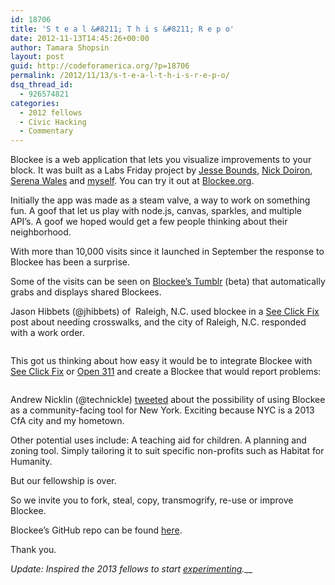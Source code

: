 ```yaml
---
id: 18706
title: 'S t e a l &#8211; T h i s &#8211; R e p o'
date: 2012-11-13T14:45:26+00:00
author: Tamara Shopsin
layout: post
guid: http://codeforamerica.org/?p=18706
permalink: /2012/11/13/s-t-e-a-l-t-h-i-s-r-e-p-o/
dsq_thread_id:
  - 926574821
categories:
  - 2012 fellows
  - Civic Hacking
  - Commentary
---
```

Blockee is a web application that lets you visualize improvements to your block. It was built as a Labs Friday project by <a href="http://codeforamerica.org/jesse-bounds/" target="_blank">Jesse Bounds</a>, <a href="http://codeforamerica.org/nick-doiron/" target="_blank">Nick Doiron</a>, <a href="http://codeforamerica.org/serena-wales/" target="_blank">Serena Wales</a> and <a href="http://tamarashopsin.com/" target="_blank">myself</a>. You can try it out at <a href="http://blockee.org/" target="_blank">Blockee.org</a>.

Initially the app was made as a steam valve, a way to work on something fun. A goof that let us play with node.js, canvas, sparkles, and multiple API’s. A goof we hoped would get a few people thinking about their neighborhood.

With more than 10,000 visits since it launched in September the response to Blockee has been a surprise.

Some of the visits can be seen on <a href="http://blockeedotorg.tumblr.com/" target="_blank">Blockee’s Tumblr</a> (beta) that automatically grabs and displays shared Blockees.

Jason Hibbets (@jhibbets) of  Raleigh, N.C. used blockee in a <a href="http://seeclickfix.com/issues/241290" target="_blank">See Click Fix</a> post about needing crosswalks, and the city of Raleigh, N.C. responded with a work order.

<img class="alignnone size-full wp-image-18707" title="NCcross" src="http://codeforamerica.org/wp-content/uploads/2012/11/NCcross.gif" alt="" />

This got us thinking about how easy it would be to integrate Blockee with <a href="http://seeclickfix.com/" target="_blank">See Click Fix</a> or <a href="http://311labs.org/" target="_blank">Open 311</a> and create a Blockee that would report problems:

<p style="text-align: center;">
  <img class="size-full wp-image-18708 aligncenter" title="drblockee" src="http://codeforamerica.org/wp-content/uploads/2012/11/drblockee.jpg" alt="" />
</p>

Andrew Nicklin ‏(@technickle) <a href="https://twitter.com/technickle/status/253192379002134532" target="_blank">tweeted</a> about the possibility of using Blockee as a community-facing tool for New York. Exciting because NYC is a 2013 CfA city and my hometown.

Other potential uses include: A teaching aid for children. A planning and zoning tool. Simply tailoring it to suit specific non-profits such as Habitat for Humanity.

But our fellowship is over.

So we invite you to fork, steal, copy, transmogrify, re-use or improve Blockee.

Blockee&#8217;s GitHub repo can be found <a href="https://github.com/codeforamerica/blockee" target="_blank">here</a>.

Thank you.

_Update: Inspired the 2013 fellows to start <a href="http://codeforamerica.github.com/streetmix/" target="_blank">experimenting</a>.___